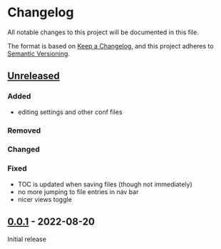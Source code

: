 # Changelog
All notable changes to this project will be documented in this file.

The format is based on [Keep a Changelog](https://keepachangelog.com/en/1.0.0/),
and this project adheres to [Semantic Versioning](https://semver.org/spec/v2.0.0.html).

## [Unreleased]

### Added
* editing settings and other conf files

### Removed

### Changed

### Fixed

* TOC is updated when saving files (though not immediately)
* no more jumping to file entries in nav bar
* nicer views toggle

## [0.0.1] - 2022-08-20

Initial release

[Unreleased]: https://github.com/fmatter/pylingdocs-gui/compare/0.0.1...HEAD
[0.0.1]: https://github.com/fmatter/pylingdocs-gui/releases/tag/0.0.1
